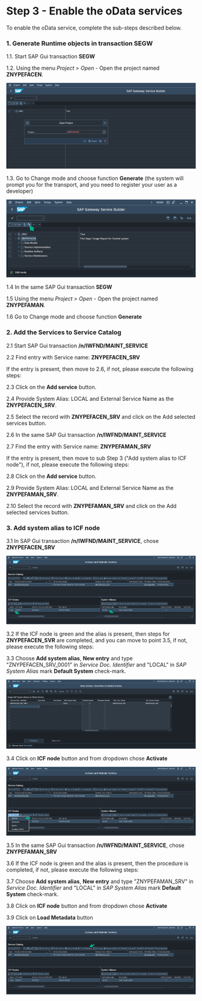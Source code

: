 # Step 3 - Enable the oData services

To enable the oData service, complete the sub-steps described below. 

### 1. Generate Runtime objects in transaction SEGW

1.1. Start SAP Gui transaction **SEGW**

1.2. Using the menu *Project > Open* - Open the project named **ZNYPEFACEN**. 

[![](res/segw.png)](res/segw.png)

1.3. Go to Change mode and choose function **Generate** (the system will prompt you for the transport, and you need to register your user as a developer)

[![](res/segw_gen.png)](res/segw_gen.png)

1.4 In the same SAP Gui transaction **SEGW**

1.5 Using the menu *Project > Open* - Open the project named **ZNYPEFAMAN**.

1.6 Go to Change mode and choose function **Generate** 

### 2. Add the Services to Service Catalog

2.1 Start SAP Gui transaction **/n/IWFND/MAINT_SERVICE**

2.2 Find entry with Service name: **ZNYPEFACEN_SRV**

If the entry is present, then move to 2.6, if not, please execute the following steps:

2.3 Click on the **Add service** button.

2.4 Provide System Alias: LOCAL and External Service Name as the **ZNYPEFACEN_SRV**.

2.5 Select the record with **ZNYPEFACEN_SRV** and click on the Add selected services button.

2.6 In the same SAP Gui transaction **/n/IWFND/MAINT_SERVICE**

2.7 Find the entry with Service name: **ZNYPEFAMAN_SRV**

If the entry is present, then move to sub Step 3 ("Add system alias to ICF node"), if not, please execute the following steps:

2.8 Click on the **Add service** button.

2.9 Provide System Alias: LOCAL and External Service Name as the **ZNYPEFAMAN_SRV**.

2.10 Select the record with **ZNYPEFAMAN_SRV** and click on the Add selected services button.

### 3. Add system alias to ICF node

3.1 In SAP Gui transaction **/n/IWFND/MAINT_SERVICE**, chose **ZNYPEFACEN_SRV**

[![](res/maint-service.png)](res/maint-service.png)

3.2 If the ICF node is green and the alias is present, then steps for **ZNYPEFACEN_SVR** are completed, and you can move to point 3.5, if not, please execute the following steps:

3.3 Choose **Add system alias**, **New entry** and type "ZNYPEFACEN_SRV_0001" in *Service Doc. Identifier* and "LOCAL" in *SAP System Alias* mark **Default System** check-mark.

[![](res/maint-service-alias.png)](res/maint-service-alias.png)

3.4 Click on **ICF node** button and from dropdown chose **Activate**

[![](res/maint-service-icfn.png)](res/maint-service-icfn.png)

3.5 In the same SAP Gui transaction **/n/IWFND/MAINT_SERVICE**, chose **ZNYPEFAMAN_SRV**

3.6 If the ICF node is green and the alias is present, then the procedure is completed, if not, please execute the following steps:

3.7 Choose **Add system alias**, **New entry** and type "ZNYPEFAMAN_SRV" in *Service Doc. Identifier* and "LOCAL" in *SAP System Alias* mark **Default System** check-mark.

3.8 Click on **ICF node** button and from dropdown chose **Activate**

3.9 Click on **Load Metadata** button

[![](res/maint-service-meta.png)](res/maint-service-meta.png) 